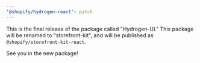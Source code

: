 ```yaml
---
'@shopify/hydrogen-react': patch
---
```


This is the final release of the package called "Hydrogen-UI." This package will be renamed to "storefront-kit", and will be published as `@shopify/storefront-kit-react`.

See you in the new package!
